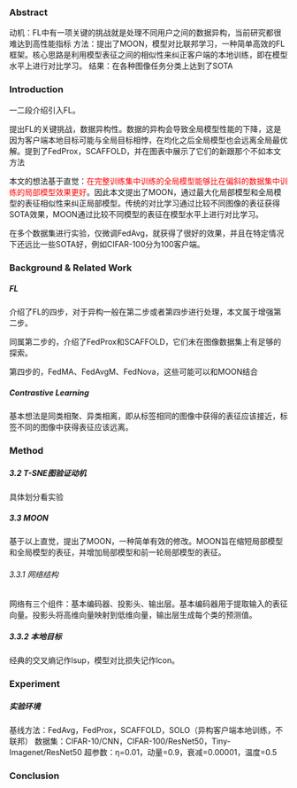 ### Abstract
动机：FL中有一项关键的挑战就是处理不同用户之间的数据异构，当前研究都很难达到高性能指标
方法：提出了MOON，模型对比联邦学习，一种简单高效的FL框架。核心思路是利用模型表征之间的相似性来纠正客户端的本地训练，即在模型水平上进行对比学习。
结果：在各种图像任务分类上达到了SOTA

### Introduction
一二段介绍引入FL。

提出FL的关键挑战，数据异构性。数据的异构会导致全局模型性能的下降，这是因为客户端本地目标可能与全局目标相悖，在均化之后全局模型也会远离全局最优解。提到了FedProx，SCAFFOLD，并在图表中展示了它们的新跟那个不如本文方法

本文的想法基于直觉：<font color="#ff0000">在完整训练集中训练的全局模型能够比在偏斜的数据集中训练的局部模型效果更好</font>。因此本文提出了MOON，通过最大化局部模型和全局模型的表征相似性来纠正局部模型。传统的对比学习通过比较不同图像的表征获得SOTA效果，MOON通过比较不同模型的表征在模型水平上进行对比学习。

在多个数据集进行实验，仅微调FedAvg，就获得了很好的效果，并且在特定情况下还远比一些SOTA好，例如CIFAR-100分为100客户端。

### Background & Related Work

##### FL
介绍了FL的四步，对于异构一般在第二步或者第四步进行处理，本文属于增强第二步。

同属第二步的，介绍了FedProx和SCAFFOLD，它们未在图像数据集上有足够的探索。

第四步的，FedMA、FedAvgM、FedNova，这些可能可以和MOON结合

##### Contrastive Learning
基本想法是同类相聚、异类相离，即从标签相同的图像中获得的表征应该接近，标签不同的图像中获得表征应该远离。


### Method

##### 3.2 T-SNE图验证动机
具体划分看实验

##### 3.3 MOON
基于以上直觉，提出了MOON，一种简单有效的修改。MOON旨在缩短局部模型和全局模型的表征，并增加局部模型和前一轮局部模型的表征。

###### 3.3.1 网络结构
网络有三个组件：基本编码器、投影头、输出层。基本编码器用于提取输入的表征向量。投影头将高维向量映射到低维向量，输出层生成每个类的预测值。

##### 3.3.2 本地目标
经典的交叉熵记作lsup，模型对比损失记作lcon。

### Experiment
##### 实验环境
基线方法：FedAvg，FedProx，SCAFFOLD，SOLO（异构客户端本地训练，不联邦）
数据集：CIFAR-10/CNN，CIFAR-100/ResNet50，Tiny-Imagenet/ResNet50
超参数：η=0.01，动量=0.9，衰减=0.00001，温度=0.5



### Conclusion